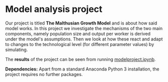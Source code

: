 # Model analysis project

Our project is titled **The Malthusian Growth Model** and is about how said model works. In this project we investigate the mechanisms of the two main components, namely population size and output per worker is derived under the model's assumptions. Then we look at how these react and adapt to changes to the technological level (for different parameter values) by simulating.

The **results** of the project can be seen from running [modelproject.ipynb](modelproject.ipynb).

**Dependencies:** Apart from a standard Anaconda Python 3 installation, the project requires no further packages.

